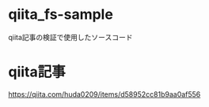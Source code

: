 # qiita_fs-sample
qiita記事の検証で使用したソースコード

# qiita記事
https://qiita.com/huda0209/items/d58952cc81b9aa0af556
